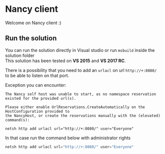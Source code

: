 # Nancy client

Welcome on Nancy client :)

## Run the solution

You can run the solution directly in Visual studio or 
run `msbuild` inside the solution folder  
This solution has been tested on **VS 2015** and **VS 2017 RC**.

There is a possibility that you need to add an `urlacl` on url `http://+:8080/` 
to be able to listen on that port.

Exception you can encounter:

```
The Nancy self host was unable to start, as no namespace reservation existed for the provided url(s).

Please either enable UrlReservations.CreateAutomatically on the HostConfiguration provided to 
the NancyHost, or create the reservations manually with the (elevated) command(s):

netsh http add urlacl url="http://+:8080/" user="Everyone"
```

In that case run the command below with administrator rights

```powershell
netsh http add urlacl url="http://+:8080/" user="Everyone"
```
